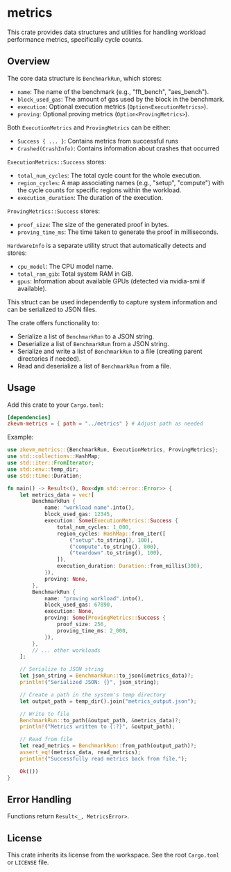 # metrics

This crate provides data structures and utilities for handling workload performance metrics, specifically cycle counts.

## Overview

The core data structure is `BenchmarkRun`, which stores:

- `name`: The name of the benchmark (e.g., "fft_bench", "aes_bench").
- `block_used_gas`: The amount of gas used by the block in the benchmark.
- `execution`: Optional execution metrics (`Option<ExecutionMetrics>`).
- `proving`: Optional proving metrics (`Option<ProvingMetrics>`).

Both `ExecutionMetrics` and `ProvingMetrics` can be either:
- `Success { ... }`: Contains metrics from successful runs
- `Crashed(CrashInfo)`: Contains information about crashes that occurred

`ExecutionMetrics::Success` stores:
- `total_num_cycles`: The total cycle count for the whole execution.
- `region_cycles`: A map associating names (e.g., "setup", "compute") with the cycle counts for specific regions within the workload.
- `execution_duration`: The duration of the execution.

`ProvingMetrics::Success` stores:
- `proof_size`: The size of the generated proof in bytes.
- `proving_time_ms`: The time taken to generate the proof in milliseconds.

`HardwareInfo` is a separate utility struct that automatically detects and stores:
- `cpu_model`: The CPU model name.
- `total_ram_gib`: Total system RAM in GiB.
- `gpus`: Information about available GPUs (detected via nvidia-smi if available).

This struct can be used independently to capture system information and can be serialized to JSON files.

The crate offers functionality to:

- Serialize a list of `BenchmarkRun` to a JSON string.
- Deserialize a list of `BenchmarkRun` from a JSON string.
- Serialize and write a list of `BenchmarkRun` to a file (creating parent directories if needed).
- Read and deserialize a list of `BenchmarkRun` from a file.

## Usage

Add this crate to your `Cargo.toml`:

```toml
[dependencies]
zkevm-metrics = { path = "../metrics" } # Adjust path as needed
```

Example:

```rust
use zkevm_metrics::{BenchmarkRun, ExecutionMetrics, ProvingMetrics};
use std::collections::HashMap;
use std::iter::FromIterator;
use std::env::temp_dir;
use std::time::Duration;

fn main() -> Result<(), Box<dyn std::error::Error>> {
    let metrics_data = vec![
        BenchmarkRun {
            name: "workload name".into(),
            block_used_gas: 12345,
            execution: Some(ExecutionMetrics::Success {
                total_num_cycles: 1_000,
                region_cycles: HashMap::from_iter([
                    ("setup".to_string(), 100),
                    ("compute".to_string(), 800),
                    ("teardown".to_string(), 100),
                ]),
                execution_duration: Duration::from_millis(300),
            }),
            proving: None,
        },
        BenchmarkRun {
            name: "proving workload".into(),
            block_used_gas: 67890,
            execution: None,
            proving: Some(ProvingMetrics::Success {
                proof_size: 256,
                proving_time_ms: 2_000,
            }),
        },
        // ... other workloads
    ];

    // Serialize to JSON string
    let json_string = BenchmarkRun::to_json(&metrics_data)?;
    println!("Serialized JSON: {}", json_string);

    // Create a path in the system's temp directory
    let output_path = temp_dir().join("metrics_output.json");

    // Write to file
    BenchmarkRun::to_path(&output_path, &metrics_data)?;
    println!("Metrics written to {:?}", &output_path);

    // Read from file
    let read_metrics = BenchmarkRun::from_path(output_path)?;
    assert_eq!(metrics_data, read_metrics);
    println!("Successfully read metrics back from file.");

    Ok(())
}
```

## Error Handling

Functions return `Result<_, MetricsError>`.

## License

This crate inherits its license from the workspace. See the root `Cargo.toml` or `LICENSE` file.
